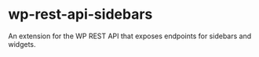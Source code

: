 # wp-rest-api-sidebars
An extension for the WP REST API that exposes endpoints for sidebars and widgets.

